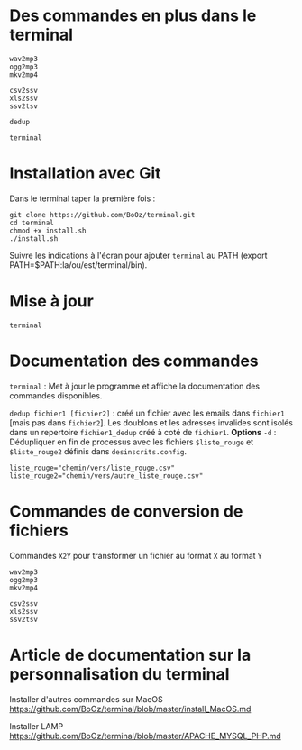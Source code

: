 # Des commandes en plus dans le terminal

```
wav2mp3
ogg2mp3
mkv2mp4

csv2ssv
xls2ssv
ssv2tsv

dedup

terminal
```

# Installation avec Git

Dans le terminal taper la première fois :
```
git clone https://github.com/BoOz/terminal.git
cd terminal
chmod +x install.sh
./install.sh
```

Suivre les indications à l'écran pour ajouter `terminal` au PATH (export PATH=$PATH:la/ou/est/terminal/bin).

# Mise à jour 
```
terminal
```

# Documentation des commandes

`terminal` : Met à jour le programme et affiche la documentation des commandes disponibles. 

`dedup fichier1 [fichier2]` : créé un fichier avec les emails dans `fichier1` [mais pas dans `fichier2`]. 
Les doublons et les adresses invalides sont isolés dans un repertoire `fichier1_dedup` créé à coté de `fichier1`.
**Options**
`-d` : Dédupliquer en fin de processus avec les fichiers `$liste_rouge` et `$liste_rouge2` définis dans `desinscrits.config`.
```
liste_rouge="chemin/vers/liste_rouge.csv"
liste_rouge2="chemin/vers/autre_liste_rouge.csv"
```

# Commandes de conversion de fichiers

Commandes `X2Y` pour transformer un fichier au format `X` au format `Y`

```
wav2mp3
ogg2mp3
mkv2mp4

csv2ssv
xls2ssv
ssv2tsv
````

# Article de documentation sur la personnalisation du terminal
Installer d'autres commandes sur MacOS
https://github.com/BoOz/terminal/blob/master/install_MacOS.md

Installer LAMP
https://github.com/BoOz/terminal/blob/master/APACHE_MYSQL_PHP.md

